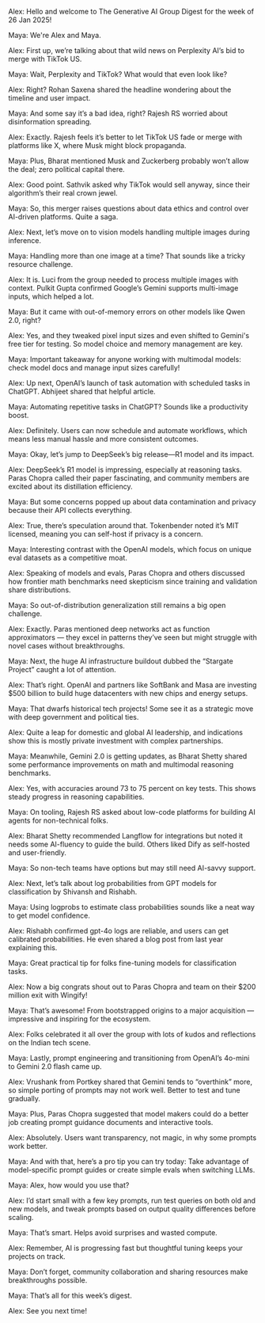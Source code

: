 Alex: Hello and welcome to The Generative AI Group Digest for the week of 26 Jan 2025!

Maya: We're Alex and Maya.

Alex: First up, we’re talking about that wild news on Perplexity AI’s bid to merge with TikTok US.

Maya: Wait, Perplexity and TikTok? What would that even look like?

Alex: Right? Rohan Saxena shared the headline wondering about the timeline and user impact.

Maya: And some say it’s a bad idea, right? Rajesh RS worried about disinformation spreading.

Alex: Exactly. Rajesh feels it’s better to let TikTok US fade or merge with platforms like X, where Musk might block propaganda.

Maya: Plus, Bharat mentioned Musk and Zuckerberg probably won’t allow the deal; zero political capital there.

Alex: Good point. Sathvik asked why TikTok would sell anyway, since their algorithm’s their real crown jewel.

Maya: So, this merger raises questions about data ethics and control over AI-driven platforms. Quite a saga.

Alex: Next, let’s move on to vision models handling multiple images during inference.

Maya: Handling more than one image at a time? That sounds like a tricky resource challenge.

Alex: It is. Luci from the group needed to process multiple images with context. Pulkit Gupta confirmed Google’s Gemini supports multi-image inputs, which helped a lot.

Maya: But it came with out-of-memory errors on other models like Qwen 2.0, right?

Alex: Yes, and they tweaked pixel input sizes and even shifted to Gemini's free tier for testing. So model choice and memory management are key.

Maya: Important takeaway for anyone working with multimodal models: check model docs and manage input sizes carefully!

Alex: Up next, OpenAI’s launch of task automation with scheduled tasks in ChatGPT. Abhijeet shared that helpful article.

Maya: Automating repetitive tasks in ChatGPT? Sounds like a productivity boost.

Alex: Definitely. Users can now schedule and automate workflows, which means less manual hassle and more consistent outcomes.

Maya: Okay, let’s jump to DeepSeek’s big release—R1 model and its impact.

Alex: DeepSeek’s R1 model is impressing, especially at reasoning tasks. Paras Chopra called their paper fascinating, and community members are excited about its distillation efficiency.

Maya: But some concerns popped up about data contamination and privacy because their API collects everything.

Alex: True, there’s speculation around that. Tokenbender noted it’s MIT licensed, meaning you can self-host if privacy is a concern.

Maya: Interesting contrast with the OpenAI models, which focus on unique eval datasets as a competitive moat.

Alex: Speaking of models and evals, Paras Chopra and others discussed how frontier math benchmarks need skepticism since training and validation share distributions.

Maya: So out-of-distribution generalization still remains a big open challenge.

Alex: Exactly. Paras mentioned deep networks act as function approximators — they excel in patterns they’ve seen but might struggle with novel cases without breakthroughs.

Maya: Next, the huge AI infrastructure buildout dubbed the “Stargate Project” caught a lot of attention.

Alex: That’s right. OpenAI and partners like SoftBank and Masa are investing $500 billion to build huge datacenters with new chips and energy setups.

Maya: That dwarfs historical tech projects! Some see it as a strategic move with deep government and political ties.

Alex: Quite a leap for domestic and global AI leadership, and indications show this is mostly private investment with complex partnerships.

Maya: Meanwhile, Gemini 2.0 is getting updates, as Bharat Shetty shared some performance improvements on math and multimodal reasoning benchmarks.

Alex: Yes, with accuracies around 73 to 75 percent on key tests. This shows steady progress in reasoning capabilities.

Maya: On tooling, Rajesh RS asked about low-code platforms for building AI agents for non-technical folks.

Alex: Bharat Shetty recommended Langflow for integrations but noted it needs some AI-fluency to guide the build. Others liked Dify as self-hosted and user-friendly.

Maya: So non-tech teams have options but may still need AI-savvy support.

Alex: Next, let’s talk about log probabilities from GPT models for classification by Shivansh and Rishabh.

Maya: Using logprobs to estimate class probabilities sounds like a neat way to get model confidence.

Alex: Rishabh confirmed gpt-4o logs are reliable, and users can get calibrated probabilities. He even shared a blog post from last year explaining this.

Maya: Great practical tip for folks fine-tuning models for classification tasks.

Alex: Now a big congrats shout out to Paras Chopra and team on their $200 million exit with Wingify!

Maya: That’s awesome! From bootstrapped origins to a major acquisition — impressive and inspiring for the ecosystem.

Alex: Folks celebrated it all over the group with lots of kudos and reflections on the Indian tech scene.

Maya: Lastly, prompt engineering and transitioning from OpenAI’s 4o-mini to Gemini 2.0 flash came up.

Alex: Vrushank from Portkey shared that Gemini tends to “overthink” more, so simple porting of prompts may not work well. Better to test and tune gradually.

Maya: Plus, Paras Chopra suggested that model makers could do a better job creating prompt guidance documents and interactive tools.

Alex: Absolutely. Users want transparency, not magic, in why some prompts work better.

Maya: And with that, here’s a pro tip you can try today: Take advantage of model-specific prompt guides or create simple evals when switching LLMs.

Maya: Alex, how would you use that?

Alex: I’d start small with a few key prompts, run test queries on both old and new models, and tweak prompts based on output quality differences before scaling.

Maya: That’s smart. Helps avoid surprises and wasted compute.

Alex: Remember, AI is progressing fast but thoughtful tuning keeps your projects on track.

Maya: Don’t forget, community collaboration and sharing resources make breakthroughs possible.

Maya: That’s all for this week’s digest.

Alex: See you next time!